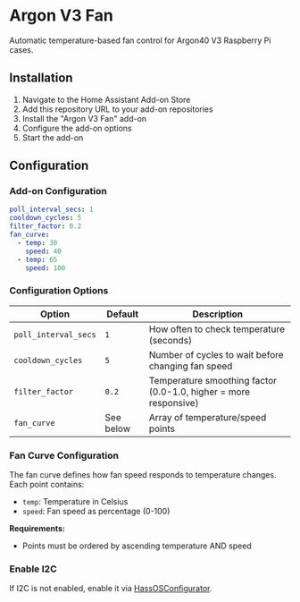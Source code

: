 # Argon V3 Fan

Automatic temperature-based fan control for Argon40 V3 Raspberry Pi cases.

## Installation

1. Navigate to the Home Assistant Add-on Store
2. Add this repository URL to your add-on repositories
3. Install the "Argon V3 Fan" add-on
4. Configure the add-on options
5. Start the add-on

## Configuration

### Add-on Configuration

```yaml
poll_interval_secs: 1
cooldown_cycles: 5
filter_factor: 0.2
fan_curve:
  - temp: 30
    speed: 40
  - temp: 65
    speed: 100
```

### Configuration Options

| Option               | Default   | Description                                                      |
| -------------------- | --------- | ---------------------------------------------------------------- |
| `poll_interval_secs` | `1`       | How often to check temperature (seconds)                         |
| `cooldown_cycles`    | `5`       | Number of cycles to wait before changing fan speed               |
| `filter_factor`      | `0.2`     | Temperature smoothing factor (0.0-1.0, higher = more responsive) |
| `fan_curve`          | See below | Array of temperature/speed points                                |

### Fan Curve Configuration

The fan curve defines how fan speed responds to temperature changes. Each point contains:

- `temp`: Temperature in Celsius
- `speed`: Fan speed as percentage (0-100)

**Requirements:**

- Points must be ordered by ascending temperature AND speed

### Enable I2C

If I2C is not enabled, enable it via [HassOSConfigurator](https://github.com/adamoutler/HassOSConfigurator).
